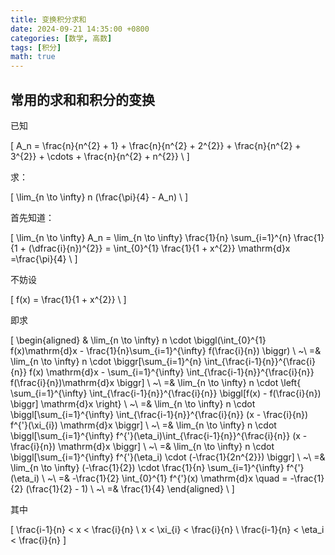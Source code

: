 ```yaml
---
title: 变换积分求和
date: 2024-09-21 14:35:00 +0800
categories: [数学, 高数]
tags: [积分]
math: true
---
```


常用的求和和积分的变换
---

已知

\[
 A_n = \frac{n}{n^{2} + 1} + \frac{n}{n^{2} + 2^{2}} + \frac{n}{n^{2} + 3^{2}} + \cdots + \frac{n}{n^{2} + n^{2}} \\ 
\]

求：

\[
 \lim_{n \to \infty} n (\frac{\pi}{4} - A_n) \\ 
\]

首先知道：

\[
 \lim_{n \to \infty} A_n = \lim_{n \to \infty} \frac{1}{n} \sum_{i=1}^{n} \frac{1}{1 + (\dfrac{i}{n})^{2}} = \int_{0}^{1} \frac{1}{1 + x^{2}} \mathrm{d}x =\frac{\pi}{4} \\ 
\]

不妨设

\[
 f(x) = \frac{1}{1 + x^{2}} \\ 
\]

即求

\[
 \begin{aligned} & \lim_{n \to \infty} n \cdot  \biggl(\int_{0}^{1} f(x)\mathrm{d}x - \frac{1}{n}\sum_{i=1}^{\infty} f(\frac{i}{n}) \biggr) \\ ~\\ =& \lim_{n \to \infty} n \cdot \biggr[\sum_{i=1}^{n} \int_{\frac{i-1}{n}}^{\frac{i}{n}} f(x) \mathrm{d}x - \sum_{i=1}^{\infty} \int_{\frac{i-1}{n}}^{\frac{i}{n}} f(\frac{i}{n})\mathrm{d}x \biggr] \\ ~\\ =& \lim_{n \to \infty} n \cdot \left\{    \sum_{i=1}^{\infty} \int_{\frac{i-1}{n}}^{\frac{i}{n}} \biggl[f(x) - f(\frac{i}{n}) \biggr] \mathrm{d}x \right\} \\ ~\\ =& \lim_{n \to \infty} n \cdot  \biggl[\sum_{i=1}^{\infty} \int_{\frac{i-1}{n}}^{\frac{i}{n}} (x - \frac{i}{n}) f^{'}(\xi_{i}) \mathrm{d}x \biggr] \\ ~\\ =& \lim_{n \to \infty} n \cdot \biggl[\sum_{i=1}^{\infty} f^{'}(\eta_i)\int_{\frac{i-1}{n}}^{\frac{i}{n}} (x - \frac{i}{n}) \mathrm{d}x \biggr] \\ ~\\ =& \lim_{n \to \infty} n \cdot \biggl[\sum_{i=1}^{\infty} f^{'}(\eta_i) \cdot (-\frac{1}{2n^{2}}) \biggr] \\ ~\\ =& \lim_{n \to \infty} (-\frac{1}{2}) \cdot \frac{1}{n} \sum_{i=1}^{\infty} f^{'}(\eta_i) \\ ~\\ =& -\frac{1}{2} \int_{0}^{1} f^{'}(x) \mathrm{d}x \quad = -\frac{1}{2} (\frac{1}{2} - 1) \\ ~\\ =& \frac{1}{4} \end{aligned} \\ 
\]

其中

\[
\frac{i-1}{n} < x < \frac{i}{n} \\ x < \xi_{i} < \frac{i}{n} \\ \frac{i-1}{n} < \eta_i < \frac{i}{n}
\]